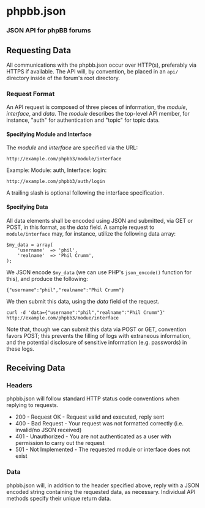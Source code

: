 # phpbb.json
### JSON API for phpBB forums

## Requesting Data
All communications with the phpbb.json occur over HTTP(s), preferably via HTTPS if available. The API will, by convention, be placed in an `api/` directory inside of the forum's root directory.

### Request Format
An API request is composed of three pieces of information, the _module_, _interface_, and _data_. The _module_ describes the top-level API member, for instance, "auth" for authentication and "topic" for topic data.

#### Specifying Module and Interface
The _module_ and _interface_ are specified via the URL:

	http://example.com/phpbb3/module/interface
Example: Module: auth, Interface: login:

	http://example.com/phpbb3/auth/login
A trailing slash is optional following the interface specification.

#### Specifying Data
All data elements shall be encoded using JSON and submitted, via GET or POST, in this format, as the _data_ field. A sample request to `module/interface` may, for instance, utilize the following data array:

	$my_data = array(
		'username'	=> 'phil',
		'realname'	=> 'Phil Crumm',
	);
We JSON encode `$my_data` (we can use PHP's `json_encode()` function for this), and produce the following:

	{"username":"phil","realname":"Phil Crumm"}
	
We then submit this data, using the _data_ field of the request.

	curl -d 'data={"username":"phil","realname":"Phil Crumm"}' http://example.com/phpbb3/modue/interface
	
Note that, though we can submit this data via POST or GET, convention favors POST; this prevents the filling of logs with extraneous information, and the potential disclosure of sensitive information (e.g. passwords) in these logs.

## Receiving Data
### Headers
phpbb.json will follow standard HTTP status code conventions when replying to requests.

* 200 - Request OK - Request valid and executed, reply sent
* 400 - Bad Request - Your request was not formatted correctly (i.e. invalid/no JSON received)
* 401 - Unauthorized - You are not authenticated as a user with permission to carry out the request
* 501 - Not Implemented - The requested module or interface does not exist


### Data
phpbb.json will, in addition to the header specified above, reply with a JSON encoded string containing the requested data, as necessary. Individual API methods specify their unique return data.